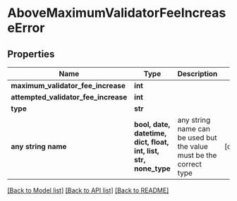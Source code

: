# AboveMaximumValidatorFeeIncreaseError


## Properties
Name | Type | Description | Notes
------------ | ------------- | ------------- | -------------
**maximum_validator_fee_increase** | **int** |  | 
**attempted_validator_fee_increase** | **int** |  | 
**type** | **str** |  | 
**any string name** | **bool, date, datetime, dict, float, int, list, str, none_type** | any string name can be used but the value must be the correct type | [optional]

[[Back to Model list]](../README.md#documentation-for-models) [[Back to API list]](../README.md#documentation-for-api-endpoints) [[Back to README]](../README.md)



